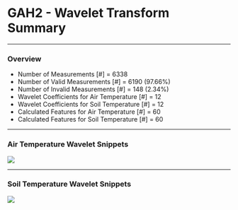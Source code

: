 # GAH2 - Wavelet Transform Summary

***

### Overview

- Number of Measurements [#] = 6338
- Number of Valid Measurements [#] = 6190 (97.66%)
- Number of Invalid Measurements [#] = 148 (2.34%)
- Wavelet Coefficients for Air Temperature [#] = 12
- Wavelet Coefficients for Soil Temperature [#] = 12
- Calculated Features for Air Temperature [#] = 60
- Calculated Features for Soil Temperature [#] = 60

***

### Air Temperature Wavelet Snippets

![](GAH2_Air_Temperature_Wavelet_Snippets.png)

***

### Soil Temperature Wavelet Snippets

![](GAH2_Soil_Temperature_Wavelet_Snippets.png)

